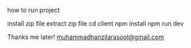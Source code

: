 how to run project

install zip file
extract zip file
cd client
npm install
npm run dev

Thanks me later!  muhammadhanzilarasool@gmail.com